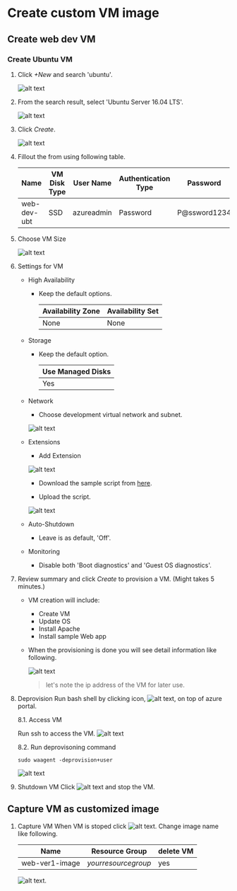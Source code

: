 # Create custom VM image

## Create web dev VM
### Create Ubuntu VM
1. Click *+New* and search 'ubuntu'.

    ![alt text](./images/3.3.0.png)


2. From the search result, select 'Ubuntu Server 16.04 LTS'.

    ![alt text](./images/3.3.1.png)


3. Click *Create*.

    ![alt text](./images/3.3.2.png)


4. Fillout the from using following table. 

    |Name|VM Disk Type|User Name|Authentication Type|Password|Subscription|Resource Group|Location|
    |---|---|---|---|---|---|---|---|
    |web-dev-ubt|SSD|azureadmin|Password|P@ssword1234|*yoursubscription*|*yourresourcegroup*|West US|


5. Choose VM Size

    ![alt text](./images/3.3.3.png)


6. Settings for VM
    * High Availability 
        - Keep the default options.

            |Availability Zone|Availability Set|
            |---|---|
            |None|None|

    * Storage
        - Keep the default option. 
    
            |Use Managed Disks|
            |---|
            |Yes|
        
    * Network
        - Choose development virtual network and subnet.
        
        ![alt text](./images/3.3.4.png)


    * Extensions
        - Add Extension
        
        ![alt text](./images/3.3.5.png)

        - Download the sample script from [here](https://raw.githubusercontent.com/xlegend1024/az-infra-wrkshp-101/master/9.%20Resources/script.sh). 

        - Upload the script.
        
        ![alt text](./images/3.3.6.png)

    * Auto-Shutdown
        - Leave is as default, 'Off'.
    * Monitoring
        - Disable both 'Boot diagnostics' and 'Guest OS diagnostics'.

7. Review summary and click *Create* to provision a VM. (Might takes 5 minutes.)
    * VM creation will include:
        * Create VM
        * Update OS
        * Install Apache
        * Install sample Web app
    * When the provisioning is done you will see detail information like following.
        
        ![alt text](./images/3.3.8.png)
        > let's note the ip address of the VM for later use.

8. Deprovision
Run bash shell by clicking icon, ![alt text](./images/3.3.91.png), on top of azure portal.

    8.1. Access VM

    Run ssh to access the VM. 
    ![alt text](./images/3.3.10.png)

    8.2. Run deprovisoning command
    ```
    sudo waagent -deprovision+user
    ```

    ![alt text](./images/3.3.11.png)

1. Shutdown VM
Click ![alt text](./images/3.3.12.png) and stop the VM.

## Capture VM as customized image
1. Capture VM
When VM is stoped click ![alt text](./images/3.3.14.png).
Change image name like following.

    |Name|Resource Group|delete VM|
    |:---:|---|---|
    |web-ver1-image|*yourresourcegroup*|yes|

    ![alt text](./images/3.3.15.png).


